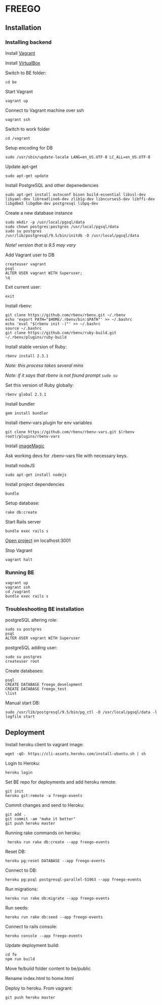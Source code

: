 # FREEGO

## Installation


### Installing backend

Install [Vagrant](https://www.vagrantup.com/downloads.html)

Install [VirtualBox](https://www.virtualbox.org/wiki/Downloads)

Switch to BE folder:
```
cd be
```

Start Vagrant
```
vagrant up
```

Connect to Vagrant machine over ssh
```
vagrant ssh
```

Switch to work folder
```
cd /vagrant
```

Setup encoding for DB
```
sudo /usr/sbin/update-locale LANG=en_US.UTF-8 LC_ALL=en_US.UTF-8
```

Update apt-get
```
sudo apt-get update
```

Install PostgreSQL and other depenedencies
```
sudo apt-get install autoconf bison build-essential libssl-dev libyaml-dev libreadline6-dev zlib1g-dev libncurses5-dev libffi-dev libgdbm3 libgdbm-dev postgresql libpq-dev
```

Create a new database instance
```
sudo mkdir -p /usr/local/pgsql/data
sudo chown postgres:postgres /usr/local/pgsql/data
sudo su postgres
/usr/lib/postgresql/9.5/bin/initdb -D /usr/local/pgsql/data
```
_Note! version that is 9.5 may vary_

Add Vagrant user to DB
```
createuser vagrant
psql
ALTER USER vagrant WITH Superuser;
\q
```

Exit current user:
```
exit
```

Install rbenv:
```
git clone https://github.com/rbenv/rbenv.git ~/.rbenv
echo 'export PATH="$HOME/.rbenv/bin:$PATH"' >> ~/.bashrc
echo 'eval "$(rbenv init -)"' >> ~/.bashrc
source ~/.bashrc
git clone https://github.com/rbenv/ruby-build.git ~/.rbenv/plugins/ruby-build
```

Install stable version of Ruby:
```
rbenv install 2.3.1
```
_Note: this process takes several mins_

_Note: if it says that rbenv is not found prompt `sudo su`_

Set this version of Ruby globally:
```
rbenv global 2.3.1
```

Install bundler
```
gem install bundler
```

Install rbenv-vars plugin for env variables
```
git clone https://github.com/rbenv/rbenv-vars.git $(rbenv root)/plugins/rbenv-vars
```

Install [imageMagic](http://www.imagemagick.org/script/index.php)

Ask working devs for .rbenv-vars file with necessary keys.

Install nodeJS
```
sudo apt-get install nodejs
```

Install project dependencies
```
bundle
```

Setup database:
```
rake db:create
```

Start Rails server
```
bundle exec rails s
```

[Open project](localhost:3001) on localhost:3001

Stop Vagrant
```
vagrant halt
```

### Running BE
```
vagrant up
vagrant ssh
cd /vagrant
bundle exec rails s
```

### Troubleshooting BE installation
postgreSQL altering role:
```
sudo su postgres
psql
ALTER USER vagrant WITH Superuser
```

postgreSQL adding user:
```
sudo su postgres
createuser root
```

Create databases:
```
psql
CREATE DATABASE freego_development
CREATE DATABASE freego_test
\list
```

Manual start DB:
```
sudo /usr/lib/postgresql/9.5/bin/pg_ctl -D /usr/local/pgsql/data -l logfile start
```


## Deployment
Install heroku client to vagrant image:
```
wget -qO- https://cli-assets.heroku.com/install-ubuntu.sh | sh
```

Login to Heroku:
```
heroku login
```
Set BE repo for deployments and add heroku remote:
```
git init
heroku git:remote -a freego-events
```

Commit changes and send to Heroku:
```
git add .
git commit -am "make it better"
git push heroku master
```

Running rake commands on heroku: 
```
 heroku run rake db:create --app freego-events
```

Reset DB:
```
heroku pg:reset DATABASE --app freego-events
```

Connect to DB:
```
heroku pg:psql postgresql-parallel-51963 --app freego-events
```

Run migrations:
```
heroku run rake db:migrate --app freego-events
```

Run seeds:
```
heroku run rake db:seed --app freego-events
```

Connect to rails console:
```
heroku console --app freego-events
```

Update deployment build:
```
cd fe
npm run build
```

Move fe/build folder content to be/public

Rename index.html to home.html

Deploy to heroku. From vagrant:
```
git push heroku master
```

